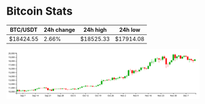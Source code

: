 # Bitcoin Stats

BTC/USDT|24h change|24h high|24h low|
|---|---|---|---|
|$18424.55|2.66%|$18525.33|$17914.08|

<img src="./chart.svg">
